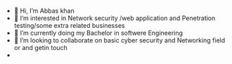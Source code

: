 - 👋 Hi, I’m Abbas khan 
- 👀 I’m interested in Network security /web application and Penetration testing/some extra related businesses
- 🌱 I’m currently doing my Bachelor in softwere Engineering
- 💞️ I’m looking to collaborate on basic cyber security and Networking field or and getin touch 
-  

<!---
cod735/cod735 is a ✨ special ✨ repository because its `README.md` (this file) appears on your GitHub profile.
You can click the Preview link to take a look at your changes.
--->
